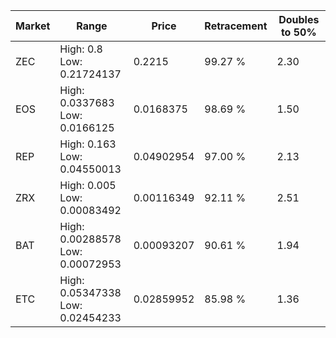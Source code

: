 | Market | Range | Price| Retracement | Doubles to 50% |
| --- | --- | --- | --- | --- |
| ZEC | High: 0.8<br />Low: 0.21724137 | 0.2215 | 99.27 % | 2.30 |
| EOS | High: 0.0337683<br />Low: 0.0166125 | 0.0168375 | 98.69 % | 1.50 |
| REP | High: 0.163<br />Low: 0.04550013 | 0.04902954 | 97.00 % | 2.13 |
| ZRX | High: 0.005<br />Low: 0.00083492 | 0.00116349 | 92.11 % | 2.51 |
| BAT | High: 0.00288578<br />Low: 0.00072953 | 0.00093207 | 90.61 % | 1.94 |
| ETC | High: 0.05347338<br />Low: 0.02454233 | 0.02859952 | 85.98 % | 1.36 |
